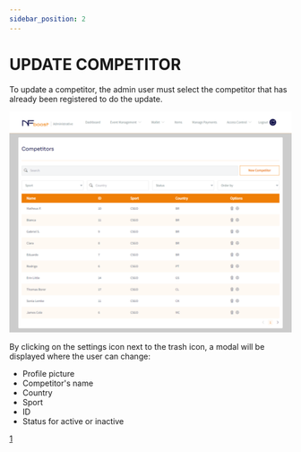 ```yaml
---
sidebar_position: 2
---
```


# UPDATE COMPETITOR

To update a competitor, the admin user must select the competitor that has already been registered to do the update.

![1](/img/novatelaupdate.png)

By clicking on the settings icon next to the trash icon, a modal will be displayed where the user can change:

- Profile picture
- Competitor's name
- Country
- Sport
- ID
- Status for active or inactive

[1](/img/telanovacompetidor.png)
